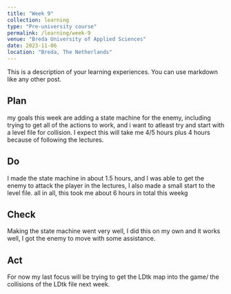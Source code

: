 ```yaml
---
title: "Week 9"
collection: learning
type: "Pre-university course"
permalink: /learning/week-9
venue: "Breda University of Applied Sciences"
date: 2023-11-06
location: "Breda, The Netherlands"
---
```


This is a description of your learning experiences. You can use markdown like any other post.

## Plan

my goals this week are adding a state machine for the enemy, including trying to get all of the actions to work, and i want to atleast try and start with a level file for collision. I expect this will take me 4/5 hours plus 4 hours because of following the lectures.

## Do

I made the state machine in about 1.5 hours, and I was able to get the enemy to attack the player in the lectures, I also made a small start to the level file.
all in all, this took me about 6 hours in total this weekg

## Check

 Making the state machine went very well, I did this on my own and it works well, I got the enemy to move with some assistance. 

## Act

For now my last focus will be trying to get the LDtk map into the game/ the collisions of the LDtk file next week.